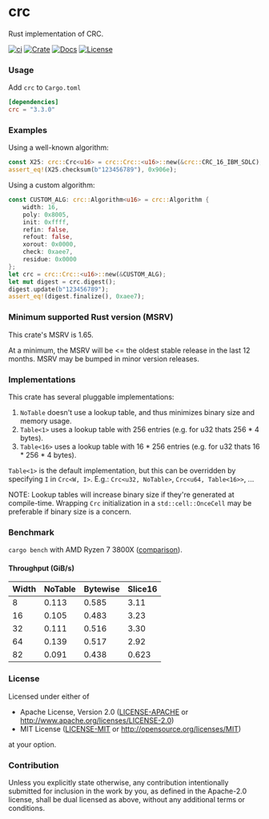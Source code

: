# crc

Rust implementation of CRC.

[![ci](https://github.com/mrhooray/crc-rs/actions/workflows/ci.yaml/badge.svg)](https://github.com/mrhooray/crc-rs/actions/workflows/ci.yaml)
[![Crate](https://img.shields.io/crates/v/crc.svg)](https://crates.io/crates/crc)
[![Docs](https://docs.rs/crc/badge.svg)](https://docs.rs/crc)
[![License](https://img.shields.io/crates/l/crc.svg?maxAge=2592000)](https://github.com/mrhooray/crc-rs#license)

### Usage

Add `crc` to `Cargo.toml`
```toml
[dependencies]
crc = "3.3.0"
```

### Examples

Using a well-known algorithm:
```rust
const X25: crc::Crc<u16> = crc::Crc::<u16>::new(&crc::CRC_16_IBM_SDLC);
assert_eq!(X25.checksum(b"123456789"), 0x906e);
```

Using a custom algorithm:
```rust
const CUSTOM_ALG: crc::Algorithm<u16> = crc::Algorithm {
    width: 16,
    poly: 0x8005,
    init: 0xffff,
    refin: false,
    refout: false,
    xorout: 0x0000,
    check: 0xaee7,
    residue: 0x0000
};
let crc = crc::Crc::<u16>::new(&CUSTOM_ALG);
let mut digest = crc.digest();
digest.update(b"123456789");
assert_eq!(digest.finalize(), 0xaee7);
```

### Minimum supported Rust version (MSRV)

This crate's MSRV is 1.65.

At a minimum, the MSRV will be <= the oldest stable release in the last 12 months. MSRV may be bumped in minor version releases.

### Implementations

This crate has several pluggable implementations:

1. `NoTable` doesn't use a lookup table, and thus minimizes binary size and memory usage.
2. `Table<1>` uses a lookup table with 256 entries (e.g. for u32 thats 256 * 4 bytes).
3. `Table<16>` uses a lookup table with 16 * 256 entries (e.g. for u32 thats 16 * 256 * 4 bytes).

`Table<1>` is the default implementation, but this can be overridden by specifying `I` in `Crc<W, I>`. E.g.: `Crc<u32, NoTable>`, `Crc<u64, Table<16>>`, ...

NOTE: Lookup tables will increase binary size if they're generated at compile-time. Wrapping `Crc` initialization in a `std::cell::OnceCell` may be preferable if binary size is a concern.

### Benchmark

`cargo bench` with AMD Ryzen 7 3800X ([comparison](http://create.stephan-brumme.com/crc32/)).

#### Throughput (GiB/s)

| Width | NoTable | Bytewise | Slice16 |
|-------|---------|----------|---------|
| 8     | 0.113   | 0.585    | 3.11    |
| 16    | 0.105   | 0.483    | 3.23    |
| 32    | 0.111   | 0.516    | 3.30    |
| 64    | 0.139   | 0.517    | 2.92    |
| 82    | 0.091   | 0.438    | 0.623   |

### License

Licensed under either of

 * Apache License, Version 2.0 ([LICENSE-APACHE](LICENSE-APACHE) or http://www.apache.org/licenses/LICENSE-2.0)
 * MIT License ([LICENSE-MIT](LICENSE-MIT) or http://opensource.org/licenses/MIT)

at your option.

### Contribution

Unless you explicitly state otherwise, any contribution intentionally submitted
for inclusion in the work by you, as defined in the Apache-2.0 license, shall be dual licensed as above, without any
additional terms or conditions.
